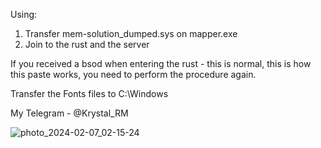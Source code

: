 Using: 
1. Transfer mem-solution_dumped.sys on mapper.exe 
2. Join to the rust and the server

If you received a bsod when entering the rust - this is normal, this is how this paste works, you need to perform the procedure again. 

Transfer the Fonts files to C:\Windows

My Telegram - @Krystal_RM

![photo_2024-02-07_02-15-24](https://github.com/Kqlu666/MemSolution-Dumped/assets/57631903/ae8827f7-fef0-4bbb-9d73-6c09bf3e9e02)
